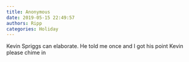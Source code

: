 ```yaml
---
title: Anonymous
date: 2019-05-15 22:49:57
authors: Ripp
categories: Holiday
---
```


 Kevin Spriggs can elaborate.   He told me once and I got his point
Kevin please chime in